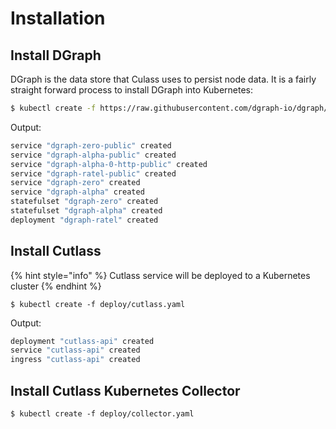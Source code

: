 # Installation

## Install DGraph

DGraph is the data store that Culass uses to persist node data. It is a fairly straight forward process to install DGraph into Kubernetes:

```bash
$ kubectl create -f https://raw.githubusercontent.com/dgraph-io/dgraph/master/contrib/config/kubernetes/dgraph-ha.yaml
```

Output:

```bash
service "dgraph-zero-public" created
service "dgraph-alpha-public" created
service "dgraph-alpha-0-http-public" created
service "dgraph-ratel-public" created
service "dgraph-zero" created
service "dgraph-alpha" created
statefulset "dgraph-zero" created
statefulset "dgraph-alpha" created
deployment "dgraph-ratel" created
```

## Install Cutlass

{% hint style="info" %}
 Cutlass service will be deployed to a Kubernetes cluster
{% endhint %}

```text
$ kubectl create -f deploy/cutlass.yaml
```

Output:

```bash
deployment "cutlass-api" created
service "cutlass-api" created
ingress "cutlass-api" created
```

## Install Cutlass Kubernetes Collector

```text
$ kubectl create -f deploy/collector.yaml
```



